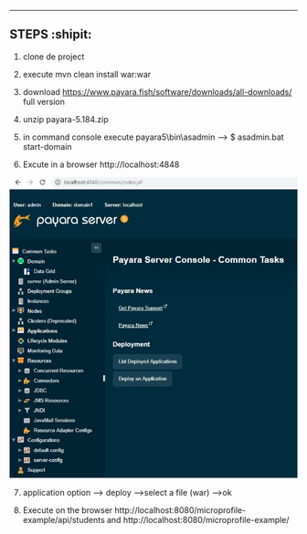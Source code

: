 ----
STEPS :shipit:
----
1. clone de project 

2. execute  mvn clean install war:war

3. download https://www.payara.fish/software/downloads/all-downloads/  full version

4. unzip payara-5.184.zip 

5. in command console execute payara5\bin\asadmin --> $ asadmin.bat start-domain

6. Excute in a browser http://localhost:4848

![Image of payara5](https://github.com/hhugohm/microprofile-service/blob/master/src/main/resources/payara.JPG)


7. application option --> deploy -->select a file (war) -->ok

8. Execute on the browser http://localhost:8080/microprofile-example/api/students and http://localhost:8080/microprofile-example/
